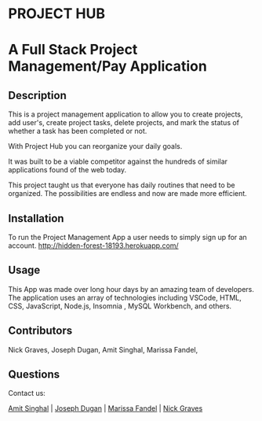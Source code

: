# PROJECT HUB

# A Full Stack Project Management/Pay Application

## Description

This is a project management application to allow you to create projects, add user's, create project tasks, delete projects, and mark the status of whether a task has been completed or not.

With Project Hub you can reorganize your daily goals.

It was built to be a viable competitor against the hundreds of similar applications found of the web today.

This project taught us that everyone has daily routines that need to be organized. The possibilities are endless and now are made more efficient.

## Installation

To run the Project Management App a user needs to simply sign up for an account.
http://hidden-forest-18193.herokuapp.com/

## Usage

This App was made over long hour days by an amazing team of developers. The application uses an array of technologies including VSCode, HTML, CSS, JavaScript, Node.js, Insomnia , MySQL Workbench, and others.

## Contributors

Nick Graves, Joseph Dugan, Amit Singhal, Marissa Fandel,

## Questions

Contact us:

<a class="hoverable" href="https://github.com/Asinghal81" target="_blank"> Amit Singhal</a> |
<a class="hoverable" href="https://github.com/dugan-jo" target="_blank"> Joseph Dugan</a> |
<a class="hoverable" href="https://github.com/mfandel118" target="_blank"> Marissa Fandel</a> |
<a class="hoverable" href="https://github.com/Thekid303" target="_blank"> Nick Graves</a>
